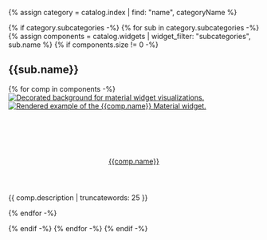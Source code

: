 {% assign category = catalog.index | find: "name", categoryName %}

{% if category.subcategories -%}
{% for sub in category.subcategories -%}
{% assign components = catalog.widgets | widget_filter: "subcategories", sub.name %}
{% if components.size != 0 -%}

## {{sub.name}}

<div class="card-grid">
  {% for comp in components -%}
  <div class="card">
    <a href="{{comp.link}}">
      <div class="card-image-holder" style="--bg-color: {{sub.color}}; height: 8rem;">
        <div class="card-image-hover">
          <img alt="Decorated background for material widget visualizations." src="{{comp.hoverBackground.src}}" aria-hidden="true">
        </div>
        <img alt="Rendered example of the {{comp.name}} Material widget." src="{{comp.image.src}}">
      </div>
    </a>
    <div class="card-body">
      <a href="{{comp.link}}"><header class="card-title">{{comp.name}}</header></a>
      <p class="card-text">{{ comp.description | truncatewords: 25 }}</p>
    </div>
  </div>
  {% endfor -%}
</div>

{% endif -%}
{% endfor -%}
{% endif -%}
